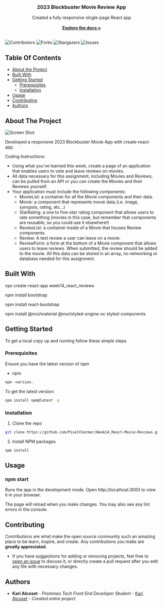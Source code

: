 <br/>
<p align="center">
  <h3 align="center">2023 Blockbuster Movie Review App</h3>

  <p align="center">
    Created a fully responsive single-page React app
    <br/>
    <br/>
    <a href="https://github.com/PixelCharmer/Week14_React-Movie-Reviews"><strong>Explore the docs »</strong></a>
    <br/>
    <br/>
  </p>
</p>

![Contributors](https://img.shields.io/github/contributors/PixelCharmer/Week14_React-Movie-Reviews?color=dark-green) ![Forks](https://img.shields.io/github/forks/PixelCharmer/Week14_React-Movie-Reviews?style=social) ![Stargazers](https://img.shields.io/github/stars/PixelCharmer/Week14_React-Movie-Reviews?style=social) ![Issues](https://img.shields.io/github/issues/PixelCharmer/Week14_React-Movie-Reviews) 

## Table Of Contents

* [About the Project](#about-the-project)
* [Built With](#built-with)
* [Getting Started](#getting-started)
  * [Prerequisites](#prerequisites)
  * [Installation](#installation)
* [Usage](#usage)
* [Contributing](#contributing)
* [Authors](#authors)

## About The Project

![Screen Shot](https://github.com/PixelCharmer/Week14_React-Movie-Reviews/assets/145899504/1f91936a-e338-43ad-8562-c841d7e505ca
)

Developed a responsive 2023 Blockbuster Movie App with create-react-app. 

Coding Instructions:
* Using what you've learned this week, create a page of an application that enables users to vote and leave reviews on movies.
* All data necessary for this assignment, including Movies and Reviews, can be pulled from an API or you can create the Movies and their Reviews yourself.
* Your application must include the following components:
   * MovieList: a container for all the Movie components and their data.  
   * Movie: a component that represents movie data (i.e. image, synopsis, rating, etc…)
   * StarRating: a one to five-star rating component that allows users to rate something (movies in this case, but remember that components are reusable, so you could use it elsewhere!)
   * ReviewList: a container inside of a Movie that houses Review components.
   * Review: A text review a user can leave on a movie.
   * ReviewForm: a form at the bottom of a Movie component that allows users to leave reviews. When submitted, the review should be added to the movie. All this data can be stored in an array, no networking or database needed for this assignment.

## Built With

npx create-react-app week14_react_reviews

npm install bootstrap

npm install react-bootstrap

npm install @mui/material @mui/styled-engine-sc styled-components

## Getting Started

To get a local copy up and running follow these simple steps.

### Prerequisites

Ensure you have the latest version of npm

* npm

```sh
npm –version.
```

To get the latest version:

```sh
npm install npm@latest -g
```

### Installation

1. Clone the repo

```sh
git clone https://github.com/PixelCharmer/Week14_React-Movie-Reviews.git
```

2. Install NPM packages

```sh
npm install
```

## Usage

### npm start
Runs the app in the development mode.
Open http://localhost:3000 to view it in your browser.

The page will reload when you make changes.
You may also see any lint errors in the console.

## Contributing

Contributions are what make the open source community such an amazing place to be learn, inspire, and create. Any contributions you make are **greatly appreciated**.
* If you have suggestions for adding or removing projects, feel free to [open an issue](https://github.com/PixelCharmer/Week14_React-Movie-Reviews/issues/new) to discuss it, or directly create a pull request after you edit any file with necessary changes.

## Authors

* **Kari Alcoset** - *Promineo Tech Front End Developer Student* - [Kari Alcoset](https://github.com/PixelCharmer) - *Created entire project*
